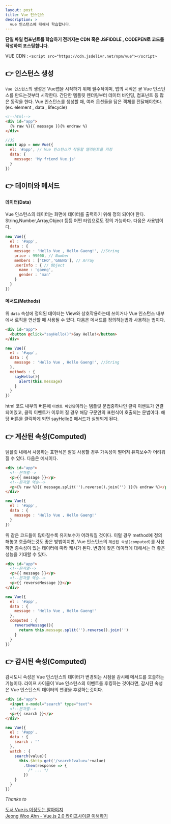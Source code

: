```yaml
---
layout: post
title: Vue 인스턴스
description: >
  vue 인스턴스에 대해서 학습합니다.
---
```


**단일 파일 컴포넌트를 학습하기 전까지는 CDN 혹은 JSFIDDLE , CODEPEN로 코드를 작성하여 포스팅합니다.**

VUE CDN  : `<script src="https://cdn.jsdelivr.net/npm/vue"></script>`



## 👉 인스턴스 생성

`Vue 인스턴스`의 생성은 Vue앱을 시작하기 위해 필수적이며,
앱의 시작은 곧 Vue 인스턴스를 만드는것부터 시작한다. 간단한 템플릿 렌더링부터 데이터 바인딩, 
컴포넌트 등 많은 동작을 한다.
Vue 인스턴스를 생성할 때, 여러 옵션들을 담은 객체를 전달해야한다.
(ex. element , data , lifecycle)


```html
<!--html-->
<div id="app">
  {% raw %}{{ message }}{% endraw %}
</div>
```

```js
//JS
const app = new Vue({
  el: '#app', // Vue 인스턴스가 작동할 엘리먼트를 지정
  data: {
    message: 'My friend Vue.js'
  }
})
```

## 👉 데이터와 메서드

#### 데이터(Data)
Vue 인스턴스의 데이터는 화면에 데이터를 출력하기 위해 정의 되어야 한다.
String,Number,Array,Object 등등 어떤 타입으로도 정의 가능하다.
다음은 사용법이다.

```js
new Vue({
  el : '#app',
  data : {
    message : 'Hello Vue , Hello Gaeng!', //String
    price : 99000, // Number
    members : ['CHO','GAENG'], // Array
    userInfo : { // Object
      name : 'gaeng',
      gender : 'man'
    }
  }
})
```

#### 메서드(Methods)

위 `data` 속성에 정의된 데이터는 View와 상호작용하는데 쓰이거나 Vue 인스턴스 내부에서 로직을 연산할 때
사용될 수 있다. 다음은 메서드를 정의하는법과 사용하는 법이다.

```html
<div id="app">
  <button @click="sayHello()">Say Hello!</button>
</div>
```

```js
new Vue({
  el : '#app',
  data : {
    message : 'Hello Vue , Hello Gaeng!', //String
  },
  methods : {
    sayHello(){
      alert(this.message)
    }
  }
})
```

html 코드 내부의 버튼에 `이벤트 바인딩`이라는 템플릿 문법중하나인 클릭 이벤트가 연결 되어있고,
클릭 이벤트가 이루어 질 경우 해당 구문안의 표현식이 호출되는 문법이다.
해당 버튼을 클릭하게 되면 sayHello() 메서드가 실행되게 된다.


## 👉 계산된 속성(Computed)

템플릿 내에서 사용하는 표현식은 잘못 사용할 경우 가독성이 떨어져 유지보수가 어려워 질 수 있다.
다음은 예시이다.

```html
<div id="app">
  <!--문자열-->
  <p>{{ message }}</p>
  <!--문자열 역순-->
  <p>{% raw %}{{ message.split('').reverse().join('') }}{% endraw %}</p>
</div>
```

```js
new Vue({
  el : '#app',
  data : {
    message : 'Hello Vue , Hello Gaeng!' 
  }
})
```

위 같은 코드들이 많아질수록 유지보수가 어려워질 것이다.
이럴 경우 method에 정의 해놓고 호출하는것도 좋은 방법이지만,
Vue 인스턴스의 `계산된 속성(computed)`를 사용하면 종속성이 있는 데이터에 따라 캐시가 된다. 
변경에 잦은 데이터에 대해서는 더 좋은 성능을 기대할 수 있다.

```html
<div id="app">
  <!--문자열-->
  <p>{{ message }}</p>
  <!--문자열 역순-->
  <p>{{ reverseMessage }}</p>
</div>
```

```js
new Vue({
  el : '#app',
  data : {
    message : 'Hello Vue , Hello Gaeng!'
  },
  computed : {
    reverseMessage(){
      return this.message.split('').reverse().join('')
    }
  }
})
```

## 👉 감시된 속성(Computed)

감시도니 속성은 Vue 인스턴스의 데이터가 변경되는 시점을 감시해 메서드를 호출하는 기능이다.
라이프 사이클이 Vue 인스턴스의 이벤트를 후킹하는 것이라면, 감시된 속성은 Vue 인스턴스의 데이터의 변경을 후킹하는것이다.

```html
<div id="app">
  <input v-model="search" type="text">
  <!--문자열-->
  <p>{{ search }}</p>
</div>
```

```js
new Vue({
  el : '#app',
  data : {
    search : ''
  },
  watch : {
    search(value){
      this.$http.get('/search?value='+value)
        .then(response => {
          /* ... */
        })
    }
  }
})
```

*Thanks to*

[도서 Vue.js 이정도는 알아야지](http://www.yes24.com/Product/Goods/56894866)  
[Jeong Woo Ahn - Vue.js 2.0 라이프사이클 이해하기](https://medium.com/witinweb/vue-js-%EB%9D%BC%EC%9D%B4%ED%94%84%EC%82%AC%EC%9D%B4%ED%81%B4-%EC%9D%B4%ED%95%B4%ED%95%98%EA%B8%B0-7780cdd97dd4)  

